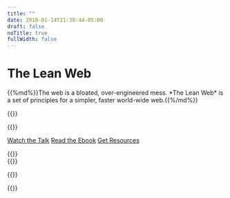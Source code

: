 ```yaml
---
title: ""
date: 2018-01-14T21:38:44-05:00
draft: false
noTitle: true
fullWidth: false
---
```


<h1 class="text-xlarge margin-bottom-small">The Lean Web</h1>

<p class="text-large">{{%md%}}The web is a bloated, over-engineered mess. *The Lean Web* is a set of principles for a simpler, faster world-wide web.{{%/md%}}</p>

{{<cta for="funnel">}}

{{<join>}}

<a class="btn" href="/talk">Watch the Talk</a> <a class="btn" href="/ebook">Read the Ebook</a> <a class="btn" href="/resources">Get Resources</a>

<div class="padding-top-large padding-bottom">
	{{<testimonial for="treyPiepmeier" photo="true">}}
</div>

<div class="padding-bottom">
	{{<testimonial for="markHowellsMead" photo="true">}}
</div>

{{<mailchimp intro="true">}}

{{<cta for="bio-short">}}